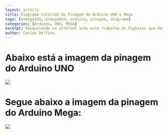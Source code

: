 ```yaml
---
layout: article
title: Diagrama Colorido da Pinagem do Arduino UNO e Mega
tags: [atmega328, atmega644, arduino, pinagem, diagrama]
categories: [Arduino, UNO, MEGA]
excerpt: Pesquisando na internet ache este trabalho do Pighixxx que desenhou de forma bastante rica a pinagem completa do Arduino UNO e MEGA
author: Carlos Delfino
---
```

# Abaixo está a imagem da pinagem do Arduino UNO
<a href="http://www.pighixxx.com/downloads/the-definitive-arduino-pinout-diagram/">
	<img src="The_Definitive_Arduino_Uno_Pinout_Diagram_-_ARDUINO_V2.png" />
</a>

# Segue abaixo a imagem da pinagem do Arduino Mega:
<a href="http://www.pighixxx.com/2013/03/arduino-mega-pinout-v2/">
	<img src="/images/Arduino_MEGA_Pinout_v2.png"/>
</a>

